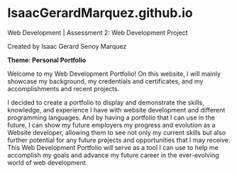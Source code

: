 # IsaacGerardMarquez.github.io
Web Development | Assessment 2: Web Development Project

Created by Isaac Gerard Senoy Marquez

**Theme: Personal Portfolio**

Welcome to my Web Development Portfolio! On this website, I will mainly showcase my background, my credentials and certificates, and my accomplishments and recent projects. 

I decided to create a portfolio to display and demonstrate the skills, knowledge, and experience I have with website development and different programming languages. And by having a portfolio that I can use in the future, I can show my future employers my progress and evolution as a Website developer, allowing them to see not only my current skills but also further potential for any future projects and opportunities that I may receive. This Web Development Portfolio will serve as a tool I can use to help me accomplish my goals and advance my future career in the ever-evolving world of web development.
